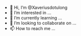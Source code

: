 - 👋 Hi, I’m @Xaveriusdotulong
- 👀 I’m interested in ...
- 🌱 I’m currently learning ...
- 💞️ I’m looking to collaborate on ...
- 📫 How to reach me ...

<!---
Xaveriusdotulong/Xaveriusdotulong is a ✨ special ✨ repository because its `README.md` (this file) appears on your GitHub profile.
You can click the Preview link to take a look at your changes.
--->
